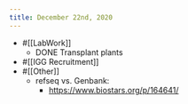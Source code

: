 ```yaml
---
title: December 22nd, 2020
---
```


- #[[LabWork]]
	- DONE Transplant plants
- #[[IGG Recruitment]]
- #[[Other]]
	- refseq vs. Genbank:
		- https://www.biostars.org/p/164641/